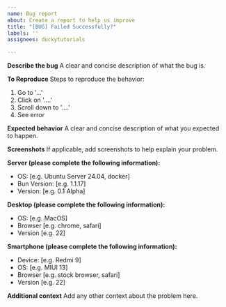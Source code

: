 ```yaml
---
name: Bug report
about: Create a report to help us improve
title: "[BUG] Failed Successfully?"
labels: ''
assignees: duckytutorials

---
```


**Describe the bug**
A clear and concise description of what the bug is.

**To Reproduce**
Steps to reproduce the behavior:
1. Go to '...'
2. Click on '....'
3. Scroll down to '....'
4. See error

**Expected behavior**
A clear and concise description of what you expected to happen.

**Screenshots**
If applicable, add screenshots to help explain your problem.

**Server (please complete the following information):**
- OS: [e.g. Ubuntu Server 24.04, docker]
- Bun Version: [e.g. 1.1.17]
- Version: [e.g. 0.1 Alpha]

**Desktop (please complete the following information):**
 - OS: [e.g. MacOS]
 - Browser [e.g. chrome, safari]
 - Version [e.g. 22]

**Smartphone (please complete the following information):**
 - Device: [e.g. Redmi 9]
 - OS: [e.g. MIUI 13]
 - Browser [e.g. stock browser, safari]
 - Version [e.g. 22]

**Additional context**
Add any other context about the problem here.
